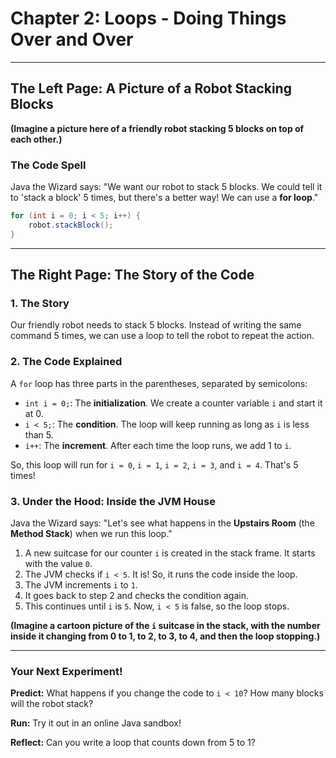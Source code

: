 # Chapter 2: Loops - Doing Things Over and Over

---

## The Left Page: A Picture of a Robot Stacking Blocks

**(Imagine a picture here of a friendly robot stacking 5 blocks on top of each other.)**

### The Code Spell

Java the Wizard says: "We want our robot to stack 5 blocks. We could tell it to 'stack a block' 5 times, but there's a better way! We can use a **for loop**."

```java
for (int i = 0; i < 5; i++) {
    robot.stackBlock();
}
```

---

## The Right Page: The Story of the Code

### 1. The Story

Our friendly robot needs to stack 5 blocks. Instead of writing the same command 5 times, we can use a loop to tell the robot to repeat the action.

### 2. The Code Explained

A `for` loop has three parts in the parentheses, separated by semicolons:

*   `int i = 0;`: The **initialization**. We create a counter variable `i` and start it at 0.
*   `i < 5;`: The **condition**. The loop will keep running as long as `i` is less than 5.
*   `i++`: The **increment**. After each time the loop runs, we add 1 to `i`.

So, this loop will run for `i = 0`, `i = 1`, `i = 2`, `i = 3`, and `i = 4`. That's 5 times!

### 3. Under the Hood: Inside the JVM House

Java the Wizard says: "Let's see what happens in the **Upstairs Room** (the **Method Stack**) when we run this loop."

1.  A new suitcase for our counter `i` is created in the stack frame. It starts with the value `0`.
2.  The JVM checks if `i < 5`. It is! So, it runs the code inside the loop.
3.  The JVM increments `i` to `1`.
4.  It goes back to step 2 and checks the condition again.
5.  This continues until `i` is `5`. Now, `i < 5` is false, so the loop stops.

**(Imagine a cartoon picture of the `i` suitcase in the stack, with the number inside it changing from 0 to 1, to 2, to 3, to 4, and then the loop stopping.)**

---

### Your Next Experiment!

**Predict:** What happens if you change the code to `i < 10`? How many blocks will the robot stack?

**Run:** Try it out in an online Java sandbox!

**Reflect:** Can you write a loop that counts down from 5 to 1?
